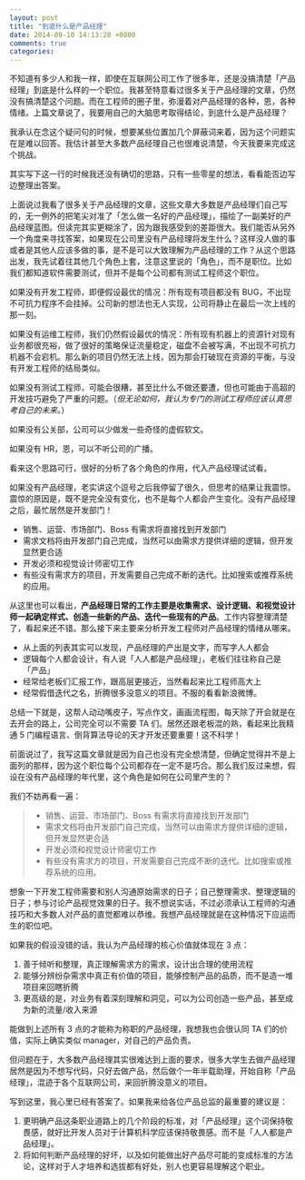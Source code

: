 ```yaml
---
layout: post
title: "到底什么是产品经理"
date: 2014-09-10 14:13:28 +0800
comments: true
categories:
---
```

不知道有多少人和我一样，即使在互联网公司工作了很多年，还是没搞清楚「产品经理」到底是什么样的一个职位。我甚至特意看过很多关于产品经理的文章，仍然没有搞清楚这个问题。而在工程师的圈子里，弥漫着对产品经理的各种，恩，各种情绪。上篇文章说了，我要用自己的大脑思考取得结论，到底什么是产品经理？

<!-- more -->

我承认在念这个疑问句的时候，想要某些位置加几个屏蔽词来着，因为这个问题实在是难以回答。我估计甚至大多数产品经理自己也很难说清楚，今天我要来完成这个挑战。

其实写下这一行的时候我还没有确切的思路，只有一些零星的想法，看看能否边写边整理出答案。

上面说过我看了很多关于产品经理的文章，这些文章大多数是产品经理们自己写的，无一例外的把笔尖对准了「怎么做一名好的产品经理」，描绘了一副美好的产品经理蓝图。但读完其实更糊涂了，因为跟我感受到的差距很大。我们能否从另外一个角度来寻找答案，如果现在公司里没有产品经理将发生什么？这样没人做的事或者是其他人应该多做的事，是不是可以大致理解为产品经理的工作？从这个思路出发，我先试着往其他几个角色上套，注意这里说的「角色」，而不是职位。比如我们都知道软件需要测试，但并不是每个公司都有测试工程师这个职位。

如果没有开发工程师，即便假设最优的情况：所有现有项目都没有 BUG，不出现不可抗力程序不会挂掉。公司新的想法也无人实现，公司将静止在最后一次上线的那一刻。

如果没有运维工程师，我们仍然假设最优的情况：所有现有机器上的资源针对现有业务都很充裕，做了很好的策略保证流量稳定，磁盘不会被写满，不出现不可抗力机器不会宕机。那么新的项目仍然无法上线，因为那会打破现在资源的平衡，与没有开发工程师的结局类似。

如果没有测试工程师，可能会很糟，甚至比什么不做还要遭，但也可能由于高超的开发技巧避免了严重的问题。（_但无论如何，我认为专门的测试工程师应该认真思考自己的未来。_）

如果没有公关部，公司可以少做发一些奇怪的虚假软文。

如果没有 HR，恩，可以不听公司的广播。

看来这个思路可行，很好的分析了各个角色的作用，代入产品经理试试看。

如果没有产品经理，老实讲这个逗号之后我停留了很久，但思考的结果让我震惊。震惊的原因是，既不是完全没有变化，也不是每个人都会产生变化。没有产品经理之后，最忙居然是开发部门！

+ 销售、运营、市场部门、Boss 有需求将直接找到开发部门
+ 需求文档将由开发部门自己完成，当然可以由需求方提供详细的逻辑，但开发显然更合适
+ 开发必须和视觉设计师密切工作
+ 有些没有需求方的项目，开发需要自己完成不断的迭代。比如搜索或推荐系统的应用。

从这里也可以看出，__产品经理日常的工作主要是收集需求、设计逻辑、和视觉设计师一起确定样式、创造一些新的产品、迭代一些现有的产品__。工作内容整理清楚了，看起来还不错。那么接下来主要来分析开发工程师对产品经理的情绪从哪来。

+ 从上面的列表其实可以发现，产品经理的产出是文字，而写字人人都会
+ 逻辑每个人都会设计，有人说「人人都是产品经理」，老板们往往称自己是「产品」
+ 经常给老板们汇报工作，跟高层更接近，当然看起来比工程师高大上
+ 经常假借迭代之名，折腾很多没意义的项目。不服的看看新浪微博。

总结一下就是，这帮人动动嘴皮子，写点作文，画画流程图，每天除了开会就是在去开会的路上，公司完全可以不需要 TA 们。居然还跟老板混的熟，看起来比我精通 5 门编程语言、倒背算法导论的天才开发还要重要！这不科学！

前面说过了，我写这篇文章就是因为自己也没有完全想清楚，但确定觉得并不是上面列的那样，因为这个职位每个公司都存在一定不是巧合。那么我们反过来想，假设在没有产品经理的年代里，这个角色是如何在公司里产生的？

我们不妨再看一遍：

> + 销售、运营、市场部门、Boss 有需求将直接找到开发部门
> + 需求文档将由开发部门自己完成，当然可以由需求方提供详细的逻辑，但开发显然更合适
> + 开发必须和视觉设计师密切工作
> + 有些没有需求方的项目，开发需要自己完成不断的迭代。比如搜索或推荐系统的应用。

想象一下开发工程师需要和别人沟通原始需求的日子；自己整理需求、整理逻辑的日子；参与讨论产品视觉效果的日子。我不想说实话，不过必须承认工程师的沟通技巧和大多数人对产品的直觉都难以恭维。我想产品经理就是在这种情况下应运而生的职位吧。

如果我的假设没错的话，我认为产品经理的核心价值就体现在 3 点：

1. 善于倾听和整理，真正理解需求方的需求，设计出合理的使用流程
2. 能够分辨纷杂需求中真正有价值的项目，能够控制产品的品质，而不是造一堆项目来回瞎折腾
3. 更高级的是，对业务有着深刻理解和洞见，可以为公司创造一些产品，甚至成为新的流量/收入来源

能做到上述所有 3 点的才能称为称职的产品经理，我想我也会很认同 TA 们的价值，实际上确实类似 manager，对自己的产品负责。

但问题在于，大多数产品经理其实很难达到上面的要求，很多大学生去做产品经理居然是因为不想写代码，只好去做产品，然后做个一年半载助理，开始自称「产品经理」，混迹于各个互联网公司，来回折腾没意义的项目。

写到这里，我心里已经有答案了。如果我来给各位产品总监的最重要的建议是：

1. 更明确产品这条职业道路上的几个阶段的标准，对「产品经理」这个词保持敬畏感，就好比开发人员对于计算机科学应该保持敬畏感。而不是「人人都是产品经理」。
2. 将如何判断产品经理的好坏，以及如何能做出好产品尽可能的变成标准的方法论，这样对于人才培养和选拔都有好处，别人也更容易理解这个职业。



